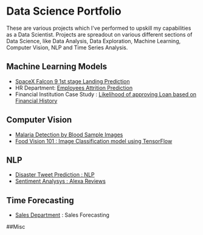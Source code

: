 # Data Science Portfolio
These are various projects which I've performed to upskill my capabilities as a Data Scientist. 
Projects are spreadout on various different sections of Data Science, like Data Analysis, Data Exploration, Machine Learning, Computer Vision, NLP and Time Series Analysis. 

## Machine Learning Models
- [SpaceX Falcon 9 1st stage Landing Prediction](https://github.com/ayushs0911/IBM-Capstone-Project)
- HR Department: [Employees Attrition Prediction](https://github.com/ayushs0911/Projects/blob/main/HR%20Department:%20Attrition%20Prediction.ipynb) <br>
- Financial Institution Case Study : [Likelihood of approving Loan based on Financial History](https://github.com/ayushs0911/Projects/blob/main/Likelihood_of_approving_a_Loan.ipynb)

## Computer Vision 
- [Malaria Detection by Blood Sample Images](https://github.com/ayushs0911/Projects/blob/main/Malaria__detection.ipynb)<br>
- [Food Vision 101 : Image Classification model using TensorFlow](https://github.com/ayushs0911/Projects/blob/main/Food_Vision_Image_Classificaton_TensorFlow.ipynb)<br>

## NLP
- [Disaster Tweet Prediction : NLP](https://github.com/ayushs0911/Projects/blob/main/Disaster_tweets_Predictor.ipynb)<br>
- [Sentiment Analysys : Alexa Reviews](https://github.com/ayushs0911/Projects/blob/main/Sentiment_Analysis_Amazon_Alexa.ipynb)

## Time Forecasting
- [Sales Department](https://github.com/ayushs0911/Projects/blob/main/Sales_Forecast_using_Facebook_Prophet.ipynb) : Sales Forecasting

##Misc 
